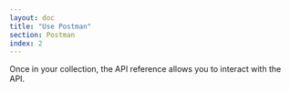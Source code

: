 ```yaml
---
layout: doc
title: "Use Postman"
section: Postman
index: 2
---
```


Once in your collection, the API reference allows you to interact with the API.